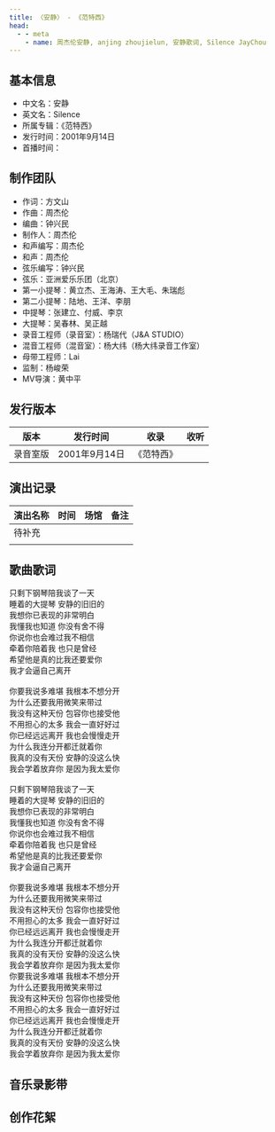 ```yaml
---
title: 〈安静〉 - 《范特西》
head:
  - - meta
    - name: 周杰伦安静, anjing zhoujielun, 安静歌词, Silence JayChou
---
```


## 基本信息
- 中文名：安静<br/>
- 英文名：Silence<br/>
- 所属专辑：《范特西》<br/>
- 发行时间：2001年9月14日<br/>
- 首播时间：

## 制作团队

- 作词：方文山
- 作曲：周杰伦
- 编曲：钟兴民
- 制作人：周杰伦
- 和声编写：周杰伦
- 和声：周杰伦
- 弦乐编写：钟兴民
- 弦乐：亚洲爱乐乐团（北京）
- 第一小提琴：黄立杰、王海涛、王大毛、朱瑞彪
- 第二小提琴：陆地、王洋、李朋
- 中提琴：张建立、付威、李京
- 大提琴：吴春林、吴正越
- 录音工程师（录音室）：杨瑞代（J&A STUDIO）
- 混音工程师（混音室）：杨大纬（杨大纬录音工作室）
- 母带工程师：Lai
- 监制：杨峻荣
- MV导演：黄中平

## 发行版本
| 版本 | 发行时间 | 收录 | 收听 |
| ---- | -------- | ---- | ---- |
| 录音室版 | 2001年9月14日 | 《范特西》    | |

## 演出记录
| 演出名称 | 时间 | 场馆 | 备注 |
| ---- | -------- | ---- | ---- |
| 待补充 |  |     | |
|  |  |     | |

## 歌曲歌词

只剩下钢琴陪我谈了一天<br/>
睡着的大提琴 安静的旧旧的<br/>
我想你已表现的非常明白<br/>
我懂我也知道 你没有舍不得<br/>
你说你也会难过我不相信<br/>
牵着你陪着我 也只是曾经<br/>
希望他是真的比我还要爱你<br/>
我才会逼自己离开<br/>
<br/>
你要我说多难堪 我根本不想分开<br/>
为什么还要我用微笑来带过<br/>
我没有这种天份 包容你也接受他<br/>
不用担心的太多 我会一直好好过<br/>
你已经远远离开 我也会慢慢走开<br/>
为什么我连分开都迁就着你<br/>
我真的没有天份 安静的没这么快<br/>
我会学着放弃你 是因为我太爱你<br/>
<br/>
只剩下钢琴陪我谈了一天<br/>
睡着的大提琴 安静的旧旧的<br/>
我想你已表现的非常明白<br/>
我懂我也知道 你没有舍不得<br/>
你说你也会难过我不相信<br/>
牵着你陪着我 也只是曾经<br/>
希望他是真的比我还要爱你<br/>
我才会逼自己离开<br/>
<br/>
你要我说多难堪 我根本不想分开<br/>
为什么还要我用微笑来带过<br/>
我没有这种天份 包容你也接受他<br/>
不用担心的太多 我会一直好好过<br/>
你已经远远离开 我也会慢慢走开<br/>
为什么我连分开都迁就着你<br/>
我真的没有天份 安静的没这么快<br/>
我会学着放弃你 是因为我太爱你<br/>
你要我说多难堪 我根本不想分开<br/>
为什么还要我用微笑来带过<br/>
我没有这种天份 包容你也接受他<br/>
不用担心的太多 我会一直好好过<br/>
你已经远远离开 我也会慢慢走开<br/>
为什么我连分开都迁就着你<br/>
我真的没有天份 安静的没这么快<br/>
我会学着放弃你 是因为我太爱你<br/>

## 音乐录影带

## 创作花絮
